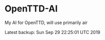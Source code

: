 # OpenTTD-AI
My AI for OpenTTD, will use primarily air

Latest backup: Sun Sep 29 22:25:01 UTC 2019
